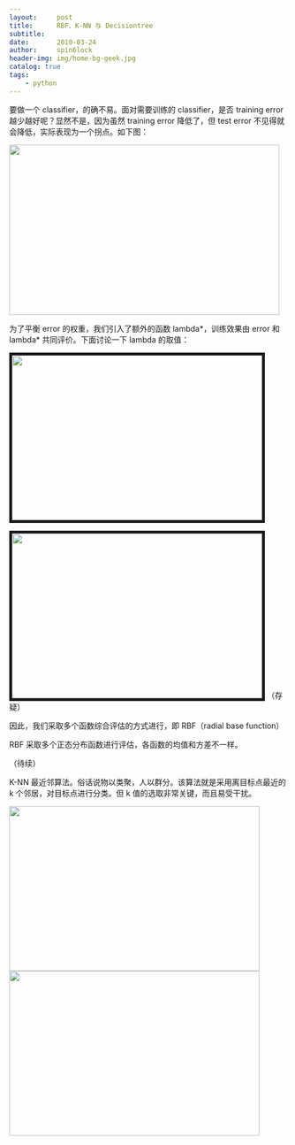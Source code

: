 ```yaml
---
layout:     post
title:      RBF、K-NN 与 Decisiontree
subtitle:   
date:       2010-03-24
author:     spin6lock
header-img: img/home-bg-geek.jpg
catalog: true
tags:
    - python
---
```

要做一个 classifier，的确不易。面对需要训练的 classifier，是否 training error 越少越好呢？显然不是，因为虽然 training error 降低了，但 test error 不见得就会降低，实际表现为一个拐点。如下图：

<img src="http://images.cnblogs.com/cnblogs_com/lifehacker/%E6%A8%A1%E5%BC%8F%E8%AF%86%E5%88%AB-training-error%E4%B8%8Etest-error.png" width="489" height="308" alt="" /> 

为了平衡 error 的权重，我们引入了额外的函数 lambda*，训练效果由 error 和 lambda* 共同评价。下面讨论一下 lambda 的取值：

<img src="http://images.cnblogs.com/cnblogs_com/lifehacker/lambda_is_0.png" width="453" height="298" border="5" alt="" /> 

<img src="http://images.cnblogs.com/cnblogs_com/lifehacker/lambda_is_between_0and1.png" width="453" height="298" border="5" alt="" /> （存疑）

因此，我们采取多个函数综合评估的方式进行，即 RBF（radial base function）

RBF 采取多个正态分布函数进行评估，各函数的均值和方差不一样。

（待续）

K-NN 最近邻算法。俗话说物以类聚，人以群分。该算法就是采用离目标点最近的 k 个邻居，对目标点进行分类。但 k 值的选取非常关键，而且易受干扰。

<img src="http://images.cnblogs.com/cnblogs_com/lifehacker/decisionTree.png" width="453" height="298" alt="" /> 

<img src="http://images.cnblogs.com/cnblogs_com/lifehacker/decisionTree2.png" width="453" height="298" alt="" /> 
